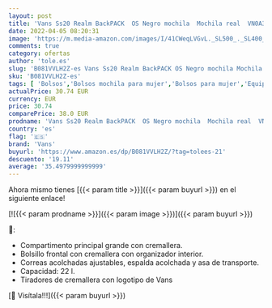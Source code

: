 ```yaml
---
layout: post
title: 'Vans Ss20 Realm BackPACK  OS Negro mochila  Mochila real  VN0A3UI6PUB1  Exuberancia'
date: 2022-04-05 08:20:31
image: 'https://m.media-amazon.com/images/I/41CWeqLVGvL._SL500_._SL400_.jpg'
comments: true
category: ofertas
author: 'tole.es'
slug: 'B081VVLH2Z-es Vans Ss20 Realm BackPACK OS Negro mochila Mochila real...'
sku: 'B081VVLH2Z-es'
tags: [ 'Bolsos','Bolsos mochila para mujer','Bolsos para mujer','Equipaje','Mochilas','Mochilas tipo casual','Zapatos y complementos','backpack','mochila','vans', ]
actualPrice: 30.74 EUR
currency: EUR
price: 30.74
comparePrice: 38.0 EUR
prodname: 'Vans Ss20 Realm BackPACK  OS Negro mochila  Mochila real  VN0A3UI6PUB1  Exuberancia'
country: 'es'
flag: '🇪🇸'
brand: 'Vans'
buyurl: 'https://www.amazon.es/dp/B081VVLH2Z/?tag=tolees-21'
descuento: '19.11'
average: '35.4979999999999'
---
```


Ahora mismo tienes [{{< param title >}}]({{< param buyurl >}}) en el siguiente enlace!

[![{{< param prodname >}}]({{< param image >}})]({{< param buyurl >}})

🔎:

- Compartimento principal grande con cremallera.
- Bolsillo frontal con cremallera con organizador interior.
- Correas acolchadas ajustables, espalda acolchada y asa de transporte.
- Capacidad: 22 l.
- Tiradores de cremallera con logotipo de Vans

[🛒 Visítala!!!]({{< param buyurl >}})
